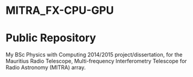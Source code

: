 MITRA_FX-CPU-GPU
================
Public Repository 
================
My BSc Physics with Computing 2014/2015 project/dissertation, for the Mauritius Radio Telescope, Multi-frequency Interferometry Telescope for Radio Astronomy (MITRA) array.  
